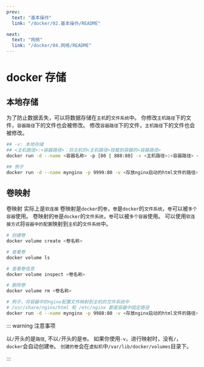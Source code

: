 ```yaml
---
prev:
  text: "基本操作"
  link: "/docker/02.基本操作/README"

next:
  text: "网络"
  link: "/docker/04.网络/README"
---
```


# docker 存储

## 本地存储

为了防止数据丢失，可以将数据存储在`主机`的`文件系统`中。
你修改`主机路径`下的文件，`容器路径`下的文件也会被修改。
修改`容器路径`下的文件，`主机路径`下的文件也会被修改。

```sh
## -v: 本地存储
## <主机路径>:<容器路径>：将主机的<主机路径>挂载到容器的<容器路径>
docker run -d --name <容器名称> -p [80 | 888:80] -v <主机路径>:<容器路径> <镜像名称>:<版本>

## 例子
docker run -d --name mynginx -p 9999:80 -v <存放nginx启动的html文件的路径>:/usr/share/nginx/html nginx
```

## 卷映射

卷映射 实际上是`软连接`
卷映射是`docker`的`卷`，`卷`是`docker`的`文件系统`，`卷`可以被`多个容器`使用。
卷映射的`卷`是`docker`的`文件系统`，`卷`可以被`多个容器`使用。
可以使用`软连接方式`将`容器中的配置`映射到`主机`的`文件系统`中。

```sh
# 创建卷
docker volume create <卷名称>

# 查看卷
docker volume ls

# 查看卷信息
docker volume inspect <卷名称>

# 删除卷
docker volume rm <卷名称>

# 例子，将容器中的nginx配置文件映射到主机的文件系统中
# /usr/share/nginx/html 和 /etc/nginx 都是容器中固定路径
docker run -d --name mynginx -p 9988:80 -v <存放nginx启动的html文件的路径>:/usr/share/nginx/html -v <卷名>:/etc/nginx nginx
```

::: warning 注意事项

以`/`开头的是`路径`, 不以`/`开头的是`卷`。
如果你使用`-v`，进行映射时，没有`/`，`docker`会自动创建`卷`。
`创建的卷`会在`虚拟机`中`/var/lib/docker/volumes`目录下。

:::
